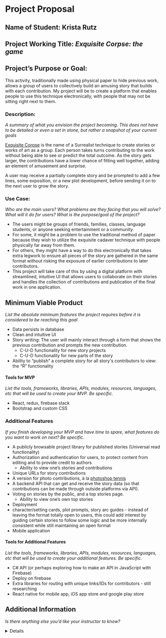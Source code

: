 # Project Proposal

## Name of Student: Krista Rutz

## Project Working Title: _Exquisite Corpse: the game_

## Project’s Purpose or Goal:

This activity, traditionally made using physical paper to hide previous work, allows a group of users to collectively build an amusing story that builds with each contribution. My project will be to create a platform that enables people to use this technique electronically, with people that may not be sitting right next to them.

### Description:

_A summary of what you envision the project becoming. This does not have to be detailed or even a set in stone, but rather a snapshot of your current goals_

[Exquisite Corpse](https://en.wikipedia.org/wiki/Exquisite_corpse) is the name of a Surrealist technique to create stories or works of art as a group. Each person takes turns contributing to the work without being able to see or predict the total outcome. As the story gets larger, the contributions have a lower chance of fitting well together, adding an element of amusement and surprise.

A user may receive a partially complete story and be prompted to add a few lines, some exposition, or a new plot development, before sending it on to the next user to grow the story.

### Use Case:

_Who are the main users? What problems are they facing that you will solve? What will it do for users? What is the purpose/goal of the project?_

- The users might be groups of friends, families, classes, language students, or anyone seeking entertainment or a community.
- For some, it might be a problem to use the traditional method of paper because they wish to utilize the exquisite cadaver technique with people physically far away from them.
- For others, they might have a way to do this electronically that takes extra legwork to ensure all pieces of the story are gathered in the same format without risking the exposure of earlier contributions to later contributors.
- This project will take care of this by using a digital platform with streamlined, intuitive UI that allows users to collaborate on their stories and handles the collection of contributions and publication of the final work in one application.

## Minimum Viable Product

_List the absolute minimum features the project requires before it is considered to be reaching this goal_

- Data persists in database
- Clean and intuitive UI
- Story writing: The user will mainly interact through a form that shows the previous contribution and prompts the new contribution.
  - C-U-D functionality for new story projects
  - C-U-D functionality for new parts of the story
- Ability to “publish” a complete story for all story's contributors to view: the “R” functionality

#### Tools for MVP

_List the tools, frameworks, libraries, APIs, modules, resources, languages, etc that will be used to create your MVP. Be specific._

- React, redux, firebase stack
- Bootstrap and custom CSS

### Additional Features

_If you finish developing your MVP and have time to spare, what features do you want to work on next? Be specific._

- A publicly browsable project library for published stories (Universal read functionality)
- Authorization and authentication for users, to protect content from editing and to provide credit to authors
  - Ability to view one’s stories and contributions
- Unique URLs for story contributions
- A version for photo contributions, à la [photoshop tennis](https://en.wikipedia.org/wiki/Photoshop_contest#Photoshop_tennis)
- A backend API that can get and receive the story data (so that contributions can be made through outside platforms via API).
- Voting on stories by the public, and a top stories page.
  - Ability to view one’s own top stories
- Deployment
- character/setting cards, plot prompts, story arc guides - instead of leaving the format totally open to users, this could add interest by guiding certain stories to follow some logic and be more internally consistent while still maintaining an open format
- Mobile application

#### Tools for Additional Features

_List the tools, frameworks, libraries, APIs, modules, resources, languages, etc that will be used to create your additional features. Be specific._

- C# API (or perhaps exploring how to make an API in JavaScript with Firebase)
- Deploy on firebase
- Extra libraries for routing with unique links/IDs for contributors - still researching
- React native for mobile app, iOS app store and google play store

## Additional Information

_Is there anything else you’d like your instructor to know?_

<details>
Honestly, I think this idea could be fun and have versatile use cases and I feel like I have written a decent proposal but I’m not that committed to it.
I would love to do something more abstract, like build a tool that parses language using English syntax rules, but I’m not sure about how that would be applicable and I’m very sure that Google has already perfected this tech so I don’t want to be redundant.
Other ideas I had included building a tool that will send you a text the night before if you should wake up for an unmissable sunrise (pulling weather data from an API and using location, using an algorithm to determine good sunrise conditions, and SMS), or building a more functional static site for a non-profit organization (I have a connection to an NGO in Uganda that I could build a mobile version of their site, but they use WIX, and it seems like a bit of a shame not to use any actual programming languages in my project).
I also would potentially have a lot to gain from using MapBox as I did in my first team week project and focusing on a deep dive with that since geodata is something I would be pretty interested to do as a job, but I’m again not really sure what I would want to build that isn’t redundant. Perhaps a travel bucket list builder app? I’m not sure.
Resources for React Native?? Is learning an entirely new platform advised against
</details>
